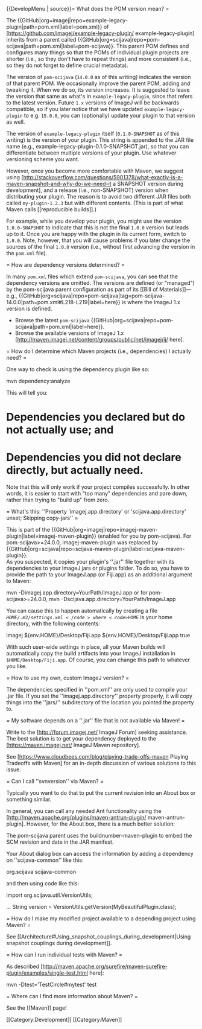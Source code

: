 {{DevelopMenu | source}}= What does the POM version mean? =

The {{GitHub|org=imagej|repo=example-legacy-plugin|path=pom.xml|label=pom.xml}} of [https://github.com/imagej/example-legacy-plugin/ example-legacy-plugin] inherits from a parent called {{GitHub|org=scijava|repo=pom-scijava|path=pom.xml|label=pom-scijava}}. This parent POM defines and configures many things so that the POMs of individual plugin projects are shorter (i.e., so they don't have to repeat things) and more consistent (i.e., so they do not forget to define crucial metadata).

The version of <code>pom-scijava</code> (<code>14.0.0</code> as of this writing) indicates the version of that parent POM. We occasionally improve the parent POM, adding and tweaking it. When we do so, its version increases. It is suggested to leave the version that same as what's in <code>example-legacy-plugin</code>, since that refers to the latest version. Future <code>1.x</code> versions of ImageJ will be backwards compatible, so if you later notice that we have updated <code>example-legacy-plugin</code> to e.g. <code>15.0.0</code>, you can (optionally) update your plugin to that version as well.

The version of <code>example-legacy-plugin</code> itself (<code>0.1.0-SNAPSHOT</code> as of this writing) is the version of your plugin. This string is appended to the JAR file name (e.g., example-legacy-plugin-0.1.0-SNAPSHOT.jar), so that you can differentiate between multiple versions of your plugin. Use whatever versioning scheme you want.

However, once you become more comfortable with Maven, we suggest using [http://stackoverflow.com/questions/5901378/what-exactly-is-a-maven-snapshot-and-why-do-we-need-it a SNAPSHOT version during development], and a release (i.e., non-SNAPSHOT) version when distributing your plugin. The reason is to avoid two different JAR files both called <code>my-plugin-1.2.3</code> but with different contents. (This is part of what Maven calls [[reproducible builds]].)

For example, while you develop your plugin, you might use the version <code>1.0.0-SNAPSHOT</code> to indicate that this is not the final <code>1.0.0</code> version but leads up to it. Once you are happy with the plugin in its current form, switch to <code>1.0.0</code>. Note, however, that you will cause problems if you later change the sources of the final <code>1.0.0</code> version (i.e., without first advancing the version in the <code>pom.xml</code> file).

= How are dependency versions determined? =

In many <code>pom.xml</code> files which extend <code>pom-scijava</code>, you can see that the dependency versions are omitted. The versions are defined (or "managed") by the pom-scijava parent configuration as part of its [[Bill of Materials]]—e.g., {{GitHub|org=scijava|repo=pom-scijava|tag=pom-scijava-14.0.0|path=pom.xml#L218-L219|label=here}} is where the ImageJ 1.x version is defined.

* Browse the latest <code>pom-scijava</code> {{GitHub|org=scijava|repo=pom-scijava|path=pom.xml|label=here}}.
* Browse the available versions of ImageJ 1.x [http://maven.imagej.net/content/groups/public/net/imagej/ij/ here].

= How do I determine which Maven projects (i.e., dependencies) I actually need? =

One way to check is using the dependency plugin like so:

<source lang="bash">
mvn dependency:analyze
</source>

This will tell you:

# Dependencies you declared but do not actually use; and
# Dependencies you did not declare directly, but actually need.

Note that this will only work if your project compiles successfully. In other words, it is easier to start with "too many" dependencies and pare down, rather than trying to "build up" from zero.

= What's this: ''Property 'imagej.app.directory' or 'scijava.app.directory' unset; Skipping copy-jars'' =

This is part of the {{GitHub|org=imagej|repo=imagej-maven-plugin|label=imagej-maven-plugin}} (enabled for you by pom-scijava). 
For pom-scijava>=24.0.0, imagej-maven-plugin was replaced by {{GitHub|org=scijava|repo=scijava-maven-plugin|label=scijava-maven-plugin}}.<br> 
As you suspected, it copies your plugin's ''.jar'' file together with its dependencies to your ImageJ jars or plugins folder. To do so, you have to provide the path to your ImageJ.app (or Fiji.app) as an additional argument to Maven:

<source lang="bash">
mvn -Dimagej.app.directory=YourPath/ImageJ.app
</source>
or for pom-scijava>=24.0.0,
<source lang="bash">
mvn -Dscijava.app.directory=YourPath/ImageJ.app
</source>

You can cause this to happen automatically by creating a file <code>$HOME/.m2/settings.xml</code> where <code>$HOME</code> is your home directory, with the following contents:

<source lang="xml">
<settings>
	<profiles>
		<profile>
			<id>imagej</id>
			<activation>
				<file>
					<exists>${env.HOME}/Desktop/Fiji.app</exists>
				</file>
			</activation>
			<properties>
				<imagej.app.directory>${env.HOME}/Desktop/Fiji.app</imagej.app.directory>
				<delete.other.versions>true</delete.other.versions>
			</properties>
		</profile>
	</profiles>
</settings>
</source>

With such user-wide settings in place, all your Maven builds will automatically copy the build artifacts into your ImageJ installation in <code>$HOME/Desktop/Fiji.app</code>. Of course, you can change this path to whatever you like.

= How to use my own, custom ImageJ version? =

The dependencies specified in ''pom.xml'' are only used to compile your .jar file. If you set the ''imagej.app.directory'' property properly, it will copy things into the ''jars/'' subdirectory of the location you pointed the property to.

= My software depends on a ''.jar'' file that is not available via Maven! = 

Write to the [http://forum.imagej.net/ ImageJ Forum] seeking assistance. The best solution is to get your dependency deployed to the [https://maven.imagej.net/ ImageJ Maven repository]. 

See [https://www.cloudbees.com/blog/playing-trade-offs-maven Playing Tradeoffs with Maven] for an in-depth discussion of various solutions to this issue.

= Can I call ''svnversion'' via Maven? =

Typically you want to do that to put the current revision into an About box or something similar.

In general, you can call any needed Ant functionality using the [http://maven.apache.org/plugins/maven-antrun-plugin/ maven-antrun-plugin]. However, for the About box, there is a much better solution:

The pom-scijava parent uses the buildnumber-maven-plugin to embed the SCM revision and date in the JAR manifest.

Your About dialog box can access the information by adding a dependency on ''scijava-common'' like this:

<source lang="xml">
<dependencies>
  <dependency>
    <groupId>org.scijava</groupId>
    <artifactId>scijava-common</artifactId>
  </dependency>
</dependencies>
</source>

and then using code like this:

<source lang="java">
import org.scijava.util.VersionUtils;

...
    String version = VersionUtils.getVersion(MyBeautifulPlugin.class);
</source>

= How do I make my modified project available to a depending project using Maven? =

See [[Architecture#Using_snapshot_couplings_during_development|Using snapshot couplings during development]].

= How can I run individual tests with Maven? =

As described [http://maven.apache.org/surefire/maven-surefire-plugin/examples/single-test.html here]:

<source lang="bash">
mvn -Dtest='TestCircle#mytest' test
</source>

= Where can I find more information about Maven? =

See the [[Maven]] page!

[[Category:Development]]
[[Category:Maven]]
